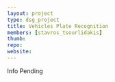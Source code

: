 ```yaml
---
layout: project
type: dsg_project
title: Vehicles Plate Recognition
members: [stavros_tsourlidakis]
thumb:
repo:
website:
---
```

Info Pending
